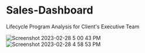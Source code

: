 # Sales-Dashboard
Lifecycle Program Analysis for Client's Executive Team


![Screenshot 2023-02-28 5 00 43 PM](https://github.com/codingbylily/Sales-Dashboard/assets/76699414/756c4144-e8be-45f6-a81e-ae62bfa673e8)
![Screenshot 2023-02-28 4 58 53 PM](https://github.com/codingbylily/Sales-Dashboard/assets/76699414/80e6ebad-6bd4-4c21-9eff-0eedd29077f2)
